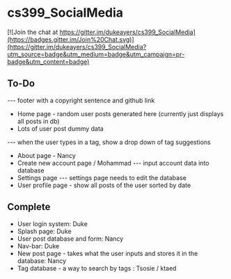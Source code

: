 # cs399_SocialMedia

[![Join the chat at https://gitter.im/dukeayers/cs399_SocialMedia](https://badges.gitter.im/Join%20Chat.svg)](https://gitter.im/dukeayers/cs399_SocialMedia?utm_source=badge&utm_medium=badge&utm_campaign=pr-badge&utm_content=badge)

To-Do
-----

--- footer with a copyright sentence and github link

- Home page - random user posts generated here (currently just displays all posts in db)
- Lots of user post dummy data


--- when the user types in a tag, show a drop down of tag suggestions

- About page - Nancy
- Create new account page / Mohammad
--- input account data into database
- Settings page
--- settings page needs to edit the database
- User profile page - show all posts of the user sorted by date

Complete
--------
- User login system: Duke
- Splash page: Duke
- User post database and form: Nancy
- Nav-bar: Duke
- New post page - takes what the user inputs and stores it in the database: Nancy 
- Tag database - a way to search by tags : Tsosie / ktaed
